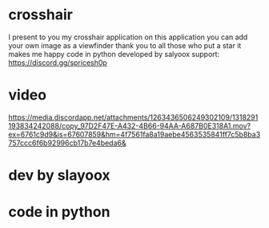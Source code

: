 # crosshair
I present to you my crosshair application on this application you can add your own image as a viewfinder thank you to all those who put a star it makes me happy  code in python developed by salyoox support: https://discord.gg/spricesh0p

# video
https://media.discordapp.net/attachments/1263436506249302109/1318291193834242088/copy_97D2F47E-A432-4B66-94AA-A687B0E318A1.mov?ex=6761c9d9&is=67607859&hm=4f7561fa8a19aebe4563535841ff7c5b8ba3757ccc6f6b92996cb17b7e4beda6&

# dev by slayoox
# code in python
